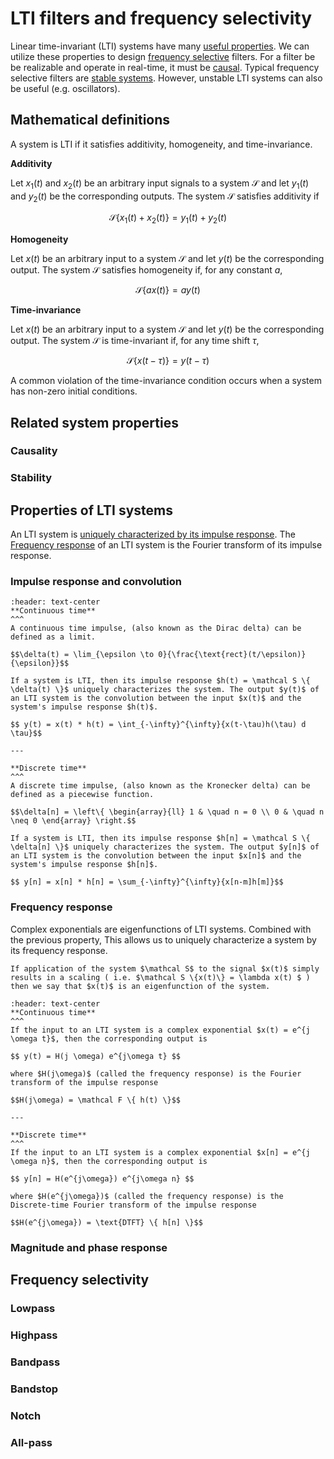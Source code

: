 # LTI filters and frequency selectivity

Linear time-invariant (LTI) systems have many [useful properties](#properties-of-LTI-systems). We can utilize these properties to design [frequency selective](#frequency-selectivity) filters. For a filter be be realizable and operate in real-time, it must be [causal](#causality). Typical frequency selective filters are [stable systems](#stability). However, unstable LTI systems can also be useful (e.g. oscillators).

## Mathematical definitions

A system is LTI if it satisfies additivity, homogeneity, and time-invariance.

**Additivity**

Let $x_1(t)$ and $x_2(t)$ be an arbitrary input signals to a system $\mathcal{S}$ and let $y_1(t)$ and $y_2(t)$ be the corresponding outputs. The system $\mathcal S$ satisfies additivity if

$$\mathcal S \left\{x_1(t) + x_2(t)\right\} = y_1(t)+y_2(t)$$

**Homogeneity**

Let $x(t)$ be an arbitrary input to a system $\mathcal{S}$ and let $y(t)$ be the corresponding output. The system $\mathcal S$ satisfies homogeneity if, for any constant $a$,

$$\mathcal S \left\{ax(t)\right\} = ay(t)$$

**Time-invariance**

Let $x(t)$ be an arbitrary input to a system $\mathcal{S}$ and let $y(t)$ be the corresponding output. The system $\mathcal S$ is time-invariant if, for any time shift $\tau$,

$$\mathcal S \left\{x(t-\tau)\right\} = y(t-\tau)$$

A common violation of the time-invariance condition occurs when a system has non-zero initial conditions.

## Related system properties
### Causality
### Stability

## Properties of LTI systems

An LTI system is [uniquely characterized by its impulse response](#impulse-response-and-convolution). The [Frequency response](#frequency-response) of an LTI system is the Fourier transform of its impulse response.

### Impulse response and convolution

````{panels}
:header: text-center
**Continuous time**
^^^
A continuous time impulse, (also known as the Dirac delta) can be defined as a limit.

$$\delta(t) = \lim_{\epsilon \to 0}{\frac{\text{rect}(t/\epsilon)}{\epsilon}}$$

If a system is LTI, then its impulse response $h(t) = \mathcal S \{ \delta(t) \}$ uniquely characterizes the system. The output $y(t)$ of an LTI system is the convolution between the input $x(t)$ and the system's impulse response $h(t)$.

$$ y(t) = x(t) * h(t) = \int_{-\infty}^{\infty}{x(t-\tau)h(\tau) d \tau}$$

---

**Discrete time**
^^^
A discrete time impulse, (also known as the Kronecker delta) can be defined as a piecewise function.

$$\delta[n] = \left\{ \begin{array}{ll} 1 & \quad n = 0 \\ 0 & \quad n \neq 0 \end{array} \right.$$

If a system is LTI, then its impulse response $h[n] = \mathcal S \{ \delta[n] \}$ uniquely characterizes the system. The output $y[n]$ of an LTI system is the convolution between the input $x[n]$ and the system's impulse response $h[n]$.

$$ y[n] = x[n] * h[n] = \sum_{-\infty}^{\infty}{x[n-m]h[m]}$$

````

### Frequency response

Complex exponentials are eigenfunctions of LTI systems. Combined with the previous property, This allows us to uniquely characterize a system by its frequency response.

```{admonition} Eigenfunction
If application of the system $\mathcal S$ to the signal $x(t)$ simply results in a scaling ( i.e. $\mathcal S \{x(t)\} = \lambda x(t) $ ) then we say that $x(t)$ is an eigenfunction of the system. 
```

````{panels}
:header: text-center
**Continuous time**
^^^
If the input to an LTI system is a complex exponential $x(t) = e^{j \omega t}$, then the corresponding output is

$$ y(t) = H(j \omega) e^{j\omega t} $$

where $H(j\omega)$ (called the frequency response) is the Fourier transform of the impulse response

$$H(j\omega) = \mathcal F \{ h(t) \}$$

---

**Discrete time**
^^^
If the input to an LTI system is a complex exponential $x[n] = e^{j \omega n}$, then the corresponding output is

$$ y[n] = H(e^{j\omega}) e^{j\omega n} $$

where $H(e^{j\omega})$ (called the frequency response) is the Discrete-time Fourier transform of the impulse response

$$H(e^{j\omega}) = \text{DTFT} \{ h[n] \}$$

````

### Magnitude and phase response



## Frequency selectivity

### Lowpass
### Highpass
### Bandpass
### Bandstop
### Notch
### All-pass

